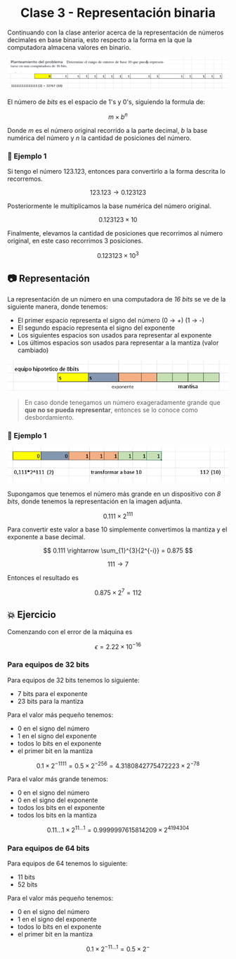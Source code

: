 <h1 align='center'>Clase 3 - Representación binaria</h1>

Continuando con la clase anterior acerca de la representación de números decimales en base binaria, esto respecto a la forma en la que la computadora almacena valores en binario.

![alt text](image.png)

El número de _bits_ es el espacio de 1's y 0's, siguiendo la
formula de:

$$
m \times b^{n}
$$

Donde $m$ es el número original recorrido a la parte decimal, $b$ la base numérica del número y $n$ la cantidad de posiciones del número.

### 🎯 Ejemplo 1

Si tengo el número 123.123, entonces para convertirlo a la forma descrita lo recorremos.

$$
123.123 \rightarrow 0.123123
$$

Posteriormente le multiplicamos la base numérica del número original.

$$
0.123123 \times 10
$$

Finalmente, elevamos la cantidad de posiciones que recorrimos al número original, en este caso recorrimos 3 posiciones.

$$
0.123123 \times 10^3
$$

## 📷 Representación

La representación de un número en una computadora de _16 bits_ se ve de la siguiente manera, donde tenemos:

- El primer espacio representa el signo del número (0 -> +) (1 -> -)
- El segundo espacio representa el signo del exponente
- Los siguientes espacios son usados para representar al exponente
- Los últimos espacios son usados para representar a la mantiza (valor cambiado)

![alt text](image-1.png)

> En caso donde tenegamos un número exageradamente grande que **que no se pueda representar**, entonces se lo conoce como desbordamiento.

### 🎯 Ejemplo 1

![alt text](image-2.png)

Supongamos que tenemos el número más grande en un dispositivo con _8 bits_, donde tenemos la representación en la imagen adjunta.

$$
0.111 \times 2^{111}
$$

Para convertir este valor a base 10 simplemente convertimos la mantiza y el exponente a base decimal.

$$
0.111 \rightarrow \sum_{1}^{3}{2^{-i}} = 0.875
$$

$$
111 \rightarrow 7
$$

Entonces el resultado es

$$
0.875 \times 2^{7} = 112
$$

## 💥 Ejercicio

Comenzando con el error de la máquina es

$$
\epsilon = 2.22 \times 10^{-16}
$$

### Para equipos de 32 bits

Para equipos de 32 bits tenemos lo siguiente:

- 7 bits para el exponente
- 23 bits para la mantiza

Para el valor más pequeño tenemos:

- 0 en el signo del número
- 1 en el signo del exponente
- todos lo bits en el exponente
- el primer bit en la mantiza

$$
0.1 \times 2^{-1111} = 0.5 \times 2^{-256} = 4.3180842775472223 \times 2^{-78}
$$

Para el valor más grande tenemos:

- 0 en el signo del número
- 0 en el signo del exponente
- todos los bits en el exponente
- todos los bits en la mantiza

$$
0.11...1 \times 2^{11...1} = 0.9999997615814209 \times 2^{4194304}
$$

### Para equipos de 64 bits

Para equipos de 64 tenemos lo siguiente:

- 11 bits
- 52 bits

Para el valor más pequeño tenemos:

- 0 en el signo del número
- 1 en el signo del exponente
- todos lo bits en el exponente
- el primer bit en la mantiza

$$
0.1 \times 2^{-11...1} = 0.5 \times 2^{-}
$$